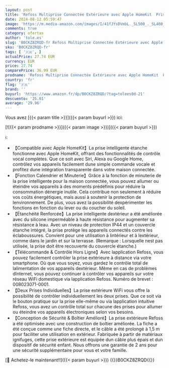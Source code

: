 ```yaml
---
layout: post
title: 'Refoss Multiprise Connectée Extérieure avec Apple HomeKit  Prise Intelligente pour l Extérieur  Prise WiFi Étanche IP44 Compatible avec Alexa et Google Home  Télécommande  16A  Câble de 1 5 m  Type F '
date: 2024-08-12 05:59:47
image: 'https://m.media-amazon.com/images/I/41fJYsDVmbL._SL500_._SL400_.jpg'
comments: true
category: ofertas
author: 'tole.es'
slug: 'B0CKZ8ZRQD-fr Refoss Multiprise Connectée Extérieure avec Apple HomeKit...'
sku: 'B0CKZ8ZRQD-fr'
tags: [ '🇫🇷', ]
actualPrice: 27.74 EUR
currency: EUR
price: 27.74
comparePrice: 36.99 EUR
prodname: 'Refoss Multiprise Connectée Extérieure avec Apple HomeKit  Prise Intelligente pour l Extérieur  Prise WiFi Étanche IP44 Compatible avec Alexa et Google Home  Télécommande  16A  Câble de 1 5 m  Type F '
country: 'fr'
flag: '🇫🇷'
brand: ''
buyurl: 'https://www.amazon.fr/dp/B0CKZ8ZRQD/?tag=tolees0d-21'
descuento: '25.01'
average: '29.96'
---
```


Vous avez [{{< param title >}}]({{< param buyurl >}}) ici:

[![{{< param prodname >}}]({{< param image >}})]({{< param buyurl >}})

ℹ️:

- 【Compatible avec Apple HomeKit】La prise intelligente étanche fonctionne avec Apple HomeKit, offrant des fonctionnalités de contrôle vocal complètes. Que ce soit avec Siri, Alexa ou Google Home, contrôlez vos appareils facilement dune simple commande vocale et profitez dune intégration transparente dans votre maison connectée.
- 【Fonction Calendrier et Minuterie】Grâce à la fonction de minuterie de la prise intelligente pour la maison connectée, vous pouvez allumer ou éteindre vos appareils à des moments prédéfinis pour réduire la consommation dénergie inutile. Cela contribue non seulement à réduire vos coûts énergétiques, mais aussi à soutenir la protection de lenvironnement. De plus, vous avez la possibilité dexpérimenter les fonctions en fonction du lever ou du coucher du soleil.
- 【Étanchéité Renforcée】La prise intelligente dextérieur a été améliorée avec du silicone imperméable à haute résistance pour augmenter sa résistance à leau. Avec un niveau de protection IP44 et un couvercle étanche intégré, la prise protège les appareils connectés contre les éclaboussures. Convient pour une utilisation à lintérieur et à lextérieur, comme dans le jardin et sur la terrasse. (Remarque : Lorsquelle nest pas utilisée, la prise doit être recouverte du couvercle étanche.)
- 【Télécommande & Contrôle Hors Ligne】Avec lapplication Refoss, vous pouvez facilement contrôler la prise extérieure à distance via votre smartphone. Où que vous soyez, vous gardez le contrôle total de lalimentation de vos appareils dextérieur. Même en cas de problèmes dInternet, vous pouvez continuer à contrôler vos appareils sur votre réseau WiFi domestique via lapplication Refoss. Numéro de brevet : 008023071-0001.
- 【Deux Prises Individuelles】La prise extérieure WiFi vous offre la possibilité de contrôler individuellement les deux prises. Que ce soit via le bouton pratique sur la prise elle-même ou via lapplication intuitive Refoss, vous avez un contrôle total sur chacune des prises pour allumer ou éteindre vos appareils électroniques selon vos besoins.
- 【Conception de Sécurité & Boîtier Amélioré】La prise extérieure Refoss a été optimisée avec une construction de boîtier améliorée. La fiche a été conçue comme une fiche directe, et le câble a été prolongé à 1,5 m pour faciliter une utilisation en extérieur. Fabriquée à partir de matériaux ignifuges, cette prise extérieure est équipée dun câble plus épais et dun dispositif de sécurité enfant. Nous offrons une garantie de 2 ans pour une sécurité supplémentaire pour vous et votre famille.

[🛒 Achetez-le maintenant!!]({{< param buyurl >}})
{{<world>}}B0CKZ8ZRQD{{</world>}}
